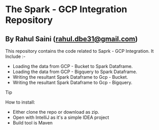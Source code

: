 # The Spark - GCP Integration Repository
## By Rahul Saini (rahul.dbe31@gmail.com)

This repository contains the code related to Saprk - GCP Integration. 
It Include :- 
- Loading the data from GCP - Bucket to Spark Dataframe.
- Loading the data from GCP - Bigquery to Spark Dataframe.
- Writing the resultant Spark Dataframe to Gcp - Bucket.
- Writing the resultant Spark Dataframe to Gcp - Bigquery.

>[!TIP] 
>How to install:

- Either clone the repo or download as zip.
- Open with IntelliJ as it's a simple IDEA project
- Build tool is Maven

